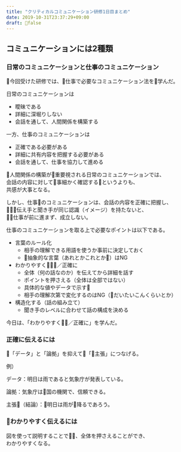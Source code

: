 ```yaml
---
title: "クリティカルコミュニケーション研修1日目まとめ"
date: 2019-10-31T23:37:29+09:00
draft: false
---
```

## コミュニケーションには2種類

### 日常のコミュニケーションと仕事のコミュニケーション

今回受けた研修では、仕事で必要なコミュニケーション法を学んだ。

日常のコミュニケーションは

* 曖昧である
* 詳細に深堀りしない
* 会話を通して、人間関係を構築する

一方、仕事のコミュニケーションは

 * 正確である必要がある
 * 詳細に共有内容を把握する必要がある
 * 会話を通して、仕事を協力して進める

人間関係の構築が重要視される日常のコミュニケーションでは、  
会話の内容に対して事細かく確認するというよりも、  
共感が大事となる。

しかし、仕事のコミュニケーションは、会話の内容を正確に把握し、  
伝え手と聞き手が同じ認識（イメージ）を持たないと、  
仕事が前に進まず、成立しない。

仕事のコミュニケーションを取る上で必要なポイントは以下である。

 * 言葉のルール化
   * 相手の理解できる用語を使うか事前に決定しておく
   * 抽象的な言葉（あれとかこれとか）はNG
 * わかりやすく／正確に
   * 全体（何の話なのか）を伝えてから詳細を話す
   * ポイントを押さえる（全体は全部ではない）
   * 具体的な値やデータで示す
   * 相手の理解次第で変化するのはNG（だいたいこんくらいとか）
 * 構造化する（話の組み立て）
   * 聞き手のレベルに合わせて話の構成を決める

今日は、「わかりやすく／正確に」を学んだ。

### 正確に伝えるには

「データ」と「論拠」を抑えて「主張」につなげる。

例）

データ：明日は雨であると気象庁が発表している。

論拠：気象庁は国の機関で、信頼できる。

主張（結論）：明日は雨が降るであろう。

### わかりやすく伝えるには

図を使って説明することで、全体を押さえることができ、  
わかりやすくなる。
